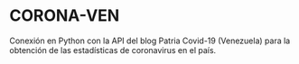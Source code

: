 # CORONA-VEN
Conexión en Python con la API del blog Patria Covid-19 (Venezuela) para la obtención de las estadísticas de coronavirus en el país.
